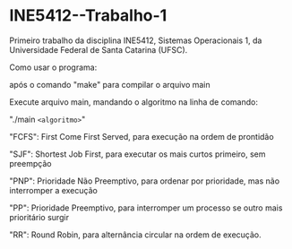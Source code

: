 # INE5412--Trabalho-1

Primeiro trabalho da disciplina INE5412, Sistemas Operacionais 1, da Universidade Federal de Santa Catarina (UFSC).

Como usar o programa:

após o comando "make" para compilar o arquivo main

Execute arquivo main, mandando o algoritmo na linha de comando:

"./main `<algoritmo>`"

"FCFS": First Come First Served, para execução na ordem de prontidão

"SJF": Shortest Job First, para executar os mais curtos primeiro, sem preempção

"PNP": Prioridade Não Preemptivo, para ordenar por prioridade, mas não interromper a execução

"PP": Prioridade Preemptivo, para interromper um processo se outro mais prioritário surgir

"RR": Round Robin, para alternância circular na ordem de execução.
